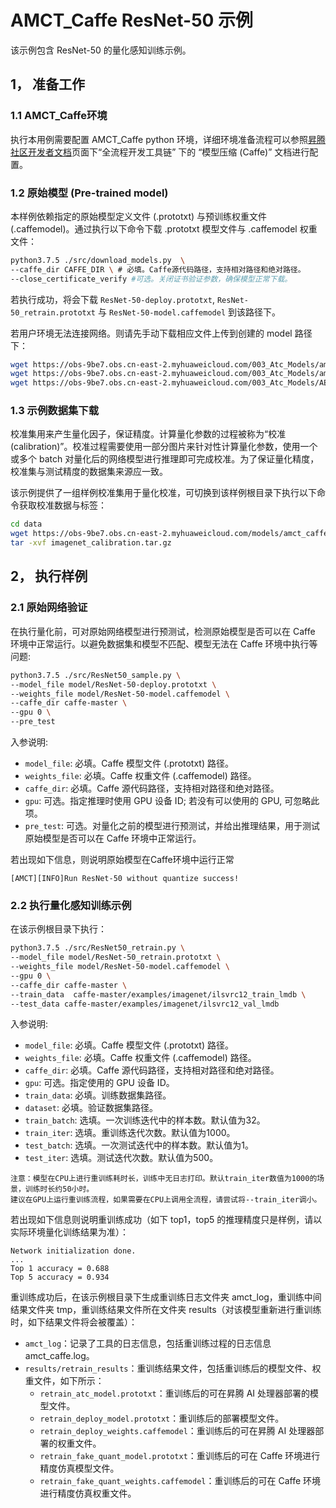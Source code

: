 # AMCT_Caffe ResNet-50 示例

该示例包含 ResNet-50 的量化感知训练示例。

## 1， 准备工作

### 1.1 AMCT_Caffe环境

执行本用例需要配置 AMCT_Caffe python 环境，详细环境准备流程可以参照[昇腾社区开发者文档](https://ascend.huawei.com/zh/#/document?tag=developer)页面下“全流程开发工具链” 下的 “模型压缩 (Caffe)” 文档进行配置。

### 1.2 原始模型 (Pre-trained model)

本样例依赖指定的原始模型定义文件 (.prototxt) 与预训练权重文件 (.caffemodel)。通过执行以下命令下载 .prototxt 模型文件与 .caffemodel 权重文件：

```bash
python3.7.5 ./src/download_models.py  \
--caffe_dir CAFFE_DIR \ # 必填。Caffe源代码路径，支持相对路径和绝对路径。
--close_certificate_verify #可选。关闭证书验证参数，确保模型正常下载。
```

若执行成功，将会下载 `ResNet-50-deploy.prototxt`, `ResNet-50_retrain.prototxt` 与 `ResNet-50-model.caffemodel` 到该路径下。

若用户环境无法连接网络。则请先手动下载相应文件上传到创建的 model 路径下：

```bash
wget https://obs-9be7.obs.cn-east-2.myhuaweicloud.com/003_Atc_Models/amct_caffe/ResNet-50-deploy.prototxt
wget https://obs-9be7.obs.cn-east-2.myhuaweicloud.com/003_Atc_Models/amct_caffe/ResNet-50_retrain.prototxt
wget https://obs-9be7.obs.cn-east-2.myhuaweicloud.com/003_Atc_Models/AE/ATC%20Model/resnet_50/ResNet-50-model.caffemodel
```

### 1.3 示例数据集下载

校准集用来产生量化因子，保证精度。计算量化参数的过程被称为“校准 (calibration)”。校准过程需要使用一部分图片来针对性计算量化参数，使用一个或多个 batch 对量化后的网络模型进行推理即可完成校准。为了保证量化精度，校准集与测试精度的数据集来源应一致。

该示例提供了一组样例校准集用于量化校准，可切换到该样例根目录下执行以下命令获取校准数据与标签：

```bash
cd data
wget https://obs-9be7.obs.cn-east-2.myhuaweicloud.com/models/amct_caffe/imagenet_calibration.tar.gz
tar -xvf imagenet_calibration.tar.gz
```

## 2， 执行样例

### 2.1 原始网络验证

在执行量化前，可对原始网络模型进行预测试，检测原始模型是否可以在 Caffe 环境中正常运行。以避免数据集和模型不匹配、模型无法在 Caffe 环境中执行等问题:

```bash
python3.7.5 ./src/ResNet50_sample.py \
--model_file model/ResNet-50-deploy.prototxt \
--weights_file model/ResNet-50-model.caffemodel \
--caffe_dir caffe-master \
--gpu 0 \
--pre_test 
```

入参说明:

* `model_file`: 必填。Caffe 模型文件 (.prototxt) 路径。
* `weights_file`: 必填。Caffe 权重文件 (.caffemodel) 路径。
* `caffe_dir`: 必填。Caffe 源代码路径，支持相对路径和绝对路径。
* `gpu`: 可选。指定推理时使用 GPU 设备 ID; 若没有可以使用的 GPU, 可忽略此项。  
* `pre_test`: 可选。对量化之前的模型进行预测试，并给出推理结果，用于测试原始模型是否可以在 Caffe 环境中正常运行。

若出现如下信息，则说明原始模型在Caffe环境中运行正常

```none
[AMCT][INFO]Run ResNet-50 without quantize success!
```

### 2.2 执行量化感知训练示例

在该示例根目录下执行：

```bash
python3.7.5 ./src/ResNet50_retrain.py \
--model_file model/ResNet-50_retrain.prototxt \
--weights_file model/ResNet-50-model.caffemodel \
--gpu 0 \
--caffe_dir caffe-master \
--train_data  caffe-master/examples/imagenet/ilsvrc12_train_lmdb \
--test_data caffe-master/examples/imagenet/ilsvrc12_val_lmdb
```

入参说明:

* `model_file`: 必填。Caffe 模型文件 (.prototxt) 路径。
* `weights_file`: 必填。Caffe 权重文件 (.caffemodel) 路径。
* `caffe_dir`: 必填。Caffe 源代码路径，支持相对路径和绝对路径。
* `gpu`: 可选。指定使用的 GPU 设备 ID。
* `train_data`: 必填。训练数据集路径。
* `dataset`: 必填。验证数据集路径。
* `train_batch`: 选填。一次训练迭代中的样本数。默认值为32。
* `train_iter`: 选填。重训练迭代次数。默认值为1000。
* `test_batch`: 选填。一次测试迭代中的样本数。默认值为1。
* `test_iter`: 选填。测试迭代次数。默认值为500。

```
注意：模型在CPU上进行重训练耗时长，训练中无日志打印。默认train_iter数值为1000的场景，训练时长约50小时。
建议在GPU上运行重训练流程，如果需要在CPU上调用全流程，请尝试将--train_iter调小。
```

若出现如下信息则说明重训练成功（如下 top1，top5 的推理精度只是样例，请以实际环境量化训练结果为准）：

```none
Network initialization done.
...
Top 1 accuracy = 0.688
Top 5 accuracy = 0.934
```

重训练成功后，在该示例根目录下生成重训练日志文件夹 amct_log，重训练中间结果文件夹 tmp，重训练结果文件所在文件夹 results（对该模型重新进行重训练时，如下结果文件将会被覆盖）：

* `amct_log`：记录了工具的日志信息，包括重训练过程的日志信息 amct_caffe.log。
* `results/retrain_results`：重训练结果文件，包括重训练后的模型文件、权重文件，如下所示：
  * `retrain_atc_model.prototxt`：重训练后的可在昇腾 AI 处理器部署的模型文件。
  * `retrain_deploy_model.prototxt`：重训练后的部署模型文件。
  * `retrain_deploy_weights.caffemodel`：重训练后的可在昇腾 AI 处理器部署的权重文件。
  * `retrain_fake_quant_model.prototxt`：重训练后的可在 Caffe 环境进行精度仿真模型文件。
  * `retrain_fake_quant_weights.caffemodel`：重训练后的可在 Caffe 环境进行精度仿真权重文件。
